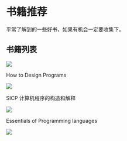 # 书籍推荐

平常了解到的一些好书，如果有机会一定要收集下。

## 书籍列表

![](http://img.blog.csdn.net/20160125212438665)

How to Design Programs

![](http://img.blog.csdn.net/20160125213241099)

SICP 计算机程序的构造和解释

![](http://img.zhaojie.me/blog/170283/o_sicp-cover.jpg)

Essentials of Programming languages

![](http://img.blog.csdn.net/20160408232520143)






